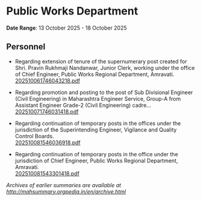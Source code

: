 # Public Works Department

**Date Range**: 13 October 2025 - 18 October 2025


## Personnel
- Regarding extension of tenure of the supernumerary post created for Shri. Pravin Rukhmaji Nandanwar, Junior Clerk, working under the office of Chief Engineer, Public Works Regional Department, Amravati.\
  [202510061746043218.pdf](https://gr.maharashtra.gov.in/Site/Upload/Government%20Resolutions/English/202510061746043218.pdf)

- Regarding promotion and posting to the post of Sub Divisional Engineer (Civil Engineering) in Maharashtra Engineer Service, Group-A from Assistant Engineer Grade-2 (Civil Engineering) cadre...\
  [202510071746031418.pdf](https://gr.maharashtra.gov.in/Site/Upload/Government%20Resolutions/English/202510071746031418.pdf)

- Regarding continuation of temporary posts in the offices under the jurisdiction of the Superintending Engineer, Vigilance and Quality Control Boards.\
  [202510081546036918.pdf](https://gr.maharashtra.gov.in/Site/Upload/Government%20Resolutions/English/202510081546036918.pdf)

- Regarding continuation of temporary posts in the office under the jurisdiction of Chief Engineer, Public Works Regional Department, Amravati.\
  [202510081543301418.pdf](https://gr.maharashtra.gov.in/Site/Upload/Government%20Resolutions/English/202510081543301418.pdf)


*Archives of earlier summaries are available at http://mahsummary.orgpedia.in/en/archive.html*